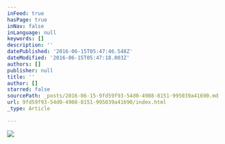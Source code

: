 ```yaml
---
inFeed: true
hasPage: true
inNav: false
inLanguage: null
keywords: []
description: ''
datePublished: '2016-06-15T05:47:46.548Z'
dateModified: '2016-06-15T05:47:18.003Z'
authors: []
publisher: null
title: ''
author: []
starred: false
sourcePath: _posts/2016-06-15-9fd59f93-54d0-4908-8151-995039a41690.md
url: 9fd59f93-54d0-4908-8151-995039a41690/index.html
_type: Article

---
```

![](https://the-grid-user-content.s3-us-west-2.amazonaws.com/559a5e4c-a8df-4137-b738-4b1900775fcf.jpg)